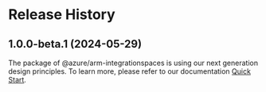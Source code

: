 # Release History
    
## 1.0.0-beta.1 (2024-05-29)

The package of @azure/arm-integrationspaces is using our next generation design principles. To learn more, please refer to our documentation [Quick Start](https://aka.ms/azsdk/js/mgmt/quickstart).

